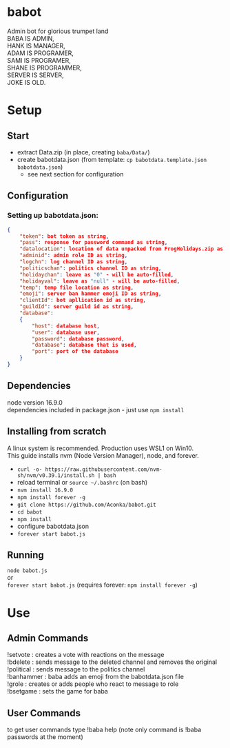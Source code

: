 # babot
Admin bot for glorious trumpet land  
BABA IS ADMIN,   
HANK IS MANAGER,   
ADAM IS PROGRAMER,   
SAMI IS PROGRAMER,  
SHANE IS PROGRAMMER,  
SERVER IS SERVER,   
JOKE IS OLD.  

# Setup

## Start
- extract Data.zip (in place, creating `baba/Data/`)
- create babotdata.json (from template: `cp babotdata.template.json babotdata.json`)
    - see next section for configuration

## Configuration
### Setting up babotdata.json:  
```json
{
    "token": bot token as string,  
    "pass": response for password command as string,  
    "datalocation": location of data unpacked from FrogHolidays.zip as string,  
    "adminid": admin role ID as string,  
    "logchn": log channel ID as string,  
    "politicschan": politics channel ID as string,  
    "holidaychan": leave as "0" - will be auto-filled,  
    "holidayval": leave as "null" - will be auto-filled,  
    "temp": temp file location as string,  
    "emoji": server ban hammer emoji ID as string,
    "clientId": bot apllication id as string,
    "guildId": server guild id as string,
    "database": 
    {
        "host": database host,
        "user": database user,
        "password": database password,
        "database": database that is used,
        "port": port of the database
    }
}  
```

## Dependencies
node version 16.9.0  
dependencies included in package.json - just use
`npm install`

## Installing from scratch
A linux system is recommended. Production uses WSL1 on Win10.  
This guide installs nvm (Node Version Manager), node, and forever.

- `curl -o- https://raw.githubusercontent.com/nvm-sh/nvm/v0.39.1/install.sh | bash`
- reload terminal or `source ~/.bashrc` (on bash)
- `nvm install 16.9.0`
- `npm install forever -g`
- `git clone https://github.com/Aconka/babot.git`
- `cd babot`
- `npm install`
- configure babotdata.json
- `forever start babot.js`

## Running
`node babot.js`  
or  
`forever start babot.js`
(requires forever: `npm install forever -g`)
  
# Use

## Admin Commands
!setvote <msg ID> : creates a vote with reactions on the message  
!bdelete <msg ID> : sends message to the deleted channel and removes the original  
!political <msg ID> : sends message to the politics channel<br>
!banhammer <msg ID> : baba adds an emoji from the babotdata.json file  
!grole <role name> <msg ID> : creates or adds people who react to message to role  
!bsetgame <optional activity type> <activity> : sets the game for baba

## User Commands
to get user commands type !baba help (note only command  is !baba passwords at the moment)
